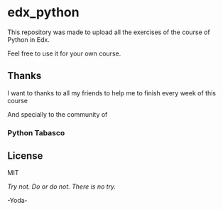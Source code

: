 # edx_python

This repository was made to upload all the exercises of the course of Python in Edx.

Feel free to use it for your own course.

## Thanks

I want to thanks to all my friends to help me to finish every week of this course

And specially to the community of

### Python Tabasco

## License 

MIT 

_Try not._
_Do or do not._ 
_There is no try._

-Yoda-
